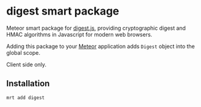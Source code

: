 digest smart package
====================

Meteor smart package for [digest.js](https://github.com/jcsirot/digest.js), providing cryptographic digest and HMAC
algorithms in Javascript for modern web browsers.

Adding this package to your [Meteor](http://www.meteor.com/) application adds `Digest` object into the global scope.

Client side only.

Installation
------------

```
mrt add digest
```
